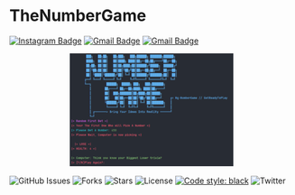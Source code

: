 # TheNumberGame
[![Instagram Badge](https://img.shields.io/badge/-sh.ay657-purple?style=flat-square&logo=instagram&logoColor=white&link=https://instagram.com/sh.ay657/)](https://instagram.com/sh.ay657)
[![Gmail Badge](https://img.shields.io/badge/-Edselcabaluna21@gmail.com-c14438?style=flat-square&logo=Gmail&logoColor=white&link=mailto:Edselcabaluna21@gmail.com)](mailto:Edselcabaluna21@gmail.com)
[![Gmail Badge](https://img.shields.io/badge/-cabalunaharoldedsel@immaculada.edu.ph-c14438?style=flat-square&logo=Gmail&logoColor=white&link=mailto:cabalunaharoldedsel@immaculada.edu.ph)](mailto:cabalunaharoldedsel@immaculada.edu.ph)

<p align="center">
  <img src="https://github.com/GhostPoltergeist/TheNumberGame/blob/main/whole.png" height="200"/>
</a></p>

![GitHub Issues](https://img.shields.io/github/issues/GhostPoltergeist/TheNumberGame)
![Forks](https://img.shields.io/github/forks/GhostPoltergeist/TheNumberGame)
![Stars](https://img.shields.io/github/stars/GhostPoltergeist/TheNumberGame)
![License](https://img.shields.io/github/license/GhostPoltergeist/TheNumberGame)
[![Code style: black](https://img.shields.io/badge/code%20style-black-000000.svg?style=flat-square)](https://github.com/ambv/black)
![Twitter](https://img.shields.io/twitter/url?url=https%3A%2F%2Fgithub.com%2FGhostPoltergeist%2FTheNumberGame)
